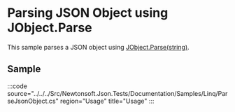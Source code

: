 ﻿# Parsing JSON Object using JObject.Parse

This sample parses a JSON object using [JObject.Parse(string)](/api/newtonsoft/json/linq/jobject/#method-parse).

## Sample

:::code source="../../../Src/Newtonsoft.Json.Tests/Documentation/Samples/Linq/ParseJsonObject.cs" region="Usage" title="Usage" :::
